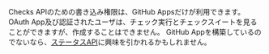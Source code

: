Checks APIのための書き込み権限は、GitHub Appsだけが利用できます。 OAuth App及び認証されたユーザは、チェック実行とチェックスイートを見ることができますが、作成することはできません。 GitHub Appを構築しているのでないなら、[ステータスAPI](/rest/reference/commits#commit-statuses)に興味を引かれるかもしれません。
